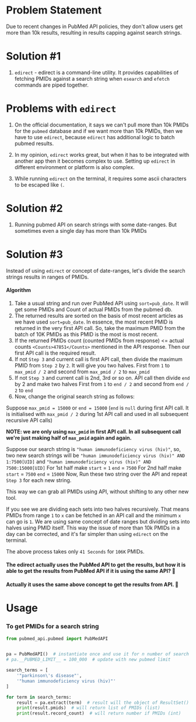 # Problem Statement

Due to recent changes in PubMed API policies, they don't allow users get more than 10k results, resulting 
in results capping against search strings.

# Solution #1
1. `edirect` - edirect is a command-line utility. It provides capabilities of fetching PMIDs against a 
search string when `esearch` and `efetch` commands are piped together.

# Problems with `edirect`
1. On the official documentation, it says we can't pull more than 10k PMIDs for the `pubmed` database and
if we want more than 10k PMIDs, then we have to use `edirect`, because `edirect` has additional logic to batch pubmed 
results.

2. In my opinion, `edirect` works great, but when it has to be integrated with another app then it becomes 
complex to use. Setting up `edirect` in different environment or platform is also complex.

3. While running `edirect` on the terminal, it requires some ascii characters to be escaped like `(`.

# Solution #2
1. Running pubmed API on search strings with some date-ranges. But sometimes even a single day has more than 10k PMIDs

# Solution #3

Instead of using `edirect` or concept of date-ranges, let's divide the search strings results in ranges of PMIDs.

#### Algorithm
1. Take a usual string and run over PubMed API using `sort=pub_date`. It will get some PMIDs and Count of actual PMIDs from the pubmed db.
2. The returned results are sorted on the basis of most recent articles as we have used `sort=pub_date`. In essence, the most recent PMID is
returned in the very first API call. So, take the maximum PMID from the batch of 10K PMIDs as this PMID is the most is most recent.
3. If the returned PMIDs count (counted PMIDs from response) <= actual counts `<Counts>47851</Counts>` mentioned in the API response. Then our first API call is the required result.
4. If not `Step 3` and current call is first API call, then divide the maximum PMID from `Step 2` by `2`. It will give you two halves. 
First from `1` to `max_pmid / 2` and second from `max_pmid / 2` to `max_pmid`
5. If not `Step 3` and current call is 2nd, 3rd or so on. API call then divide `end` by 2 and make two halves
First from `1` to `end / 2` and second from `end / 2` to `end`
6. Now, change the original search string as follows:

Suppose `max_pmid = 15000` or `end = 15000` (`end` is `null` during first API call. It is initialised with `max_pmid / 2` during 1st API call
and used in all subsequent recursive API calls)

**NOTE: we are only using `max_pmid` in first API call. In all subsequent call we're just making half of `max_pmid` again and again.**

Suppose our search string is `"human immunodeficiency virus (hiv)"`, so, two new search strings will be
`"human immunodeficiency virus (hiv)" AND 1:7500[UID]` and `"human immunodeficiency virus (hiv)" AND 7500:15000[UID]`
For 1st half 
make `start` = `1`
     `end` = `7500`
For 2nd half
make `start` = `7500`
     `end` = `15000`
Now, Run these two string over the API and repeat `Step 3` for each new string.

This way we can grab all PMIDs using API, without shifting to any other new tool.

If you see we are dividing each sets into two halves recursively. That means PMIDs from range `1` to `x` can be fetched
in an API call and the minimum `x` can go is `1`. We are using same concept of date ranges but dividing sets into halves
using PMID itself. This way the issue of more than 10k PMIDs in a day can be corrected, and it's far simpler than
using `edirect` on the terminal. 

The above process takes only `41 Seconds` for `106K` PMIDs.

#### The edirect actually uses the PubMed API to get the results, but how it is able to get the results from PubMed API if it is using the same API? 🤔
#### Actually it uses the same above concept to get the results from API. 🎉


# Usage
### To get PMIDs for a search string
```python
from pubmed_api.pubmed import PubMedAPI


pa = PubMedAPI()  # instantiate once and use it for n number of search terms
# pa.__PUBMED_LIMIT__ = 100_000  # update with new pubmed limit

search_terms = [
    '"parkinson\'s disease"',
    '"human immunodeficiency virus (hiv)"'
]

for term in search_terms:
    result = pa.extract(term)  # result will the object of ResultSet()
    print(result.pmids)  # will return list of PMIDs (list)
    print(result.record_count)  # will return number if PMIDs (int)
```
